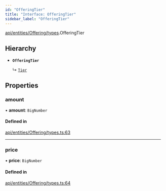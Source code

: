 ```yaml
---
id: "OfferingTier"
title: "Interface: OfferingTier"
sidebar_label: "OfferingTier"
---
```


[api/entities/Offering/types](../../../../../../modules/API/Entities/Offering/Types/Types.md).OfferingTier

## Hierarchy

- **`OfferingTier`**

  ↳ [`Tier`](../Tier/Tier.md)

## Properties

### amount

• **amount**: `BigNumber`

#### Defined in

[api/entities/Offering/types.ts:63](https://github.com/PolymeshAssociation/polymesh-sdk/blob/2c78f6c34/src/api/entities/Offering/types.ts#L63)

___

### price

• **price**: `BigNumber`

#### Defined in

[api/entities/Offering/types.ts:64](https://github.com/PolymeshAssociation/polymesh-sdk/blob/2c78f6c34/src/api/entities/Offering/types.ts#L64)
